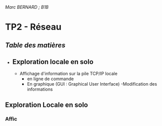 *Marc BERNARD ; B1B*
#  **TP2** - Réseau 



***Table des matières***	
 - 

 

 - Exploration locale en solo
	 - 
	 - Affichage d'information sur la pile TCP/IP locale
		 - en ligne de commande
		 - En graphique (GUI : Graphical User Interface)
	-Modification des informations 

## Exploration Locale en solo

### Affic
	




<!--stackedit_data:
eyJoaXN0b3J5IjpbMTQ5NzYyMzMyNywtMjkzNDk4NDk0XX0=
-->